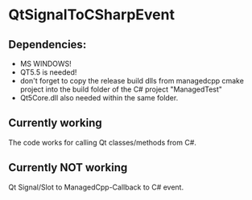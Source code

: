 # QtSignalToCSharpEvent

## Dependencies:

- MS WINDOWS!
- QT5.5 is needed!
- don't forget to copy the release build dlls from managedcpp cmake project into the build folder of the C# project "ManagedTest"
- Qt5Core.dll also needed within the same folder.

## Currently working

The code works for calling Qt classes/methods from C#.

## Currently NOT working

Qt Signal/Slot to ManagedCpp-Callback to C# event.
